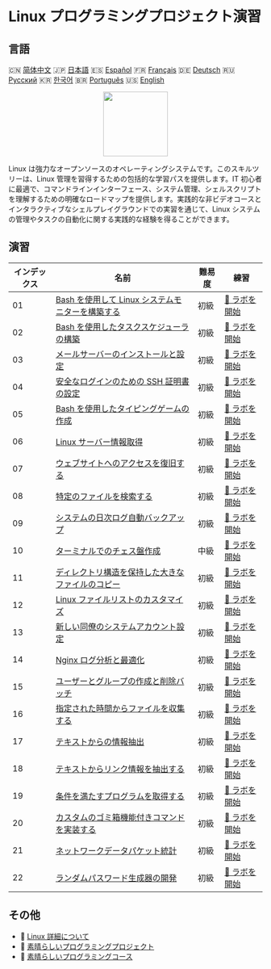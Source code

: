 # Linux プログラミングプロジェクト演習

## 言語

🇨🇳 [简体中文](README_zh.md) 🇯🇵 [日本語](README_ja.md) 🇪🇸 [Español](README_es.md) 🇫🇷 [Français](README_fr.md) 🇩🇪 [Deutsch](README_de.md) 🇷🇺 [Русский](README_ru.md) 🇰🇷 [한국어](README_ko.md) 🇧🇷 [Português](README_pt.md) 🇺🇸 [English](README.md) 

<div align="center">
<img width="128px" src="https://file.labex.io/path/k5LXo5b82pJm.png">
</div>

Linux は強力なオープンソースのオペレーティングシステムです。このスキルツリーは、Linux 管理を習得するための包括的な学習パスを提供します。IT 初心者に最適で、コマンドラインインターフェース、システム管理、シェルスクリプトを理解するための明確なロードマップを提供します。実践的な非ビデオコースとインタラクティブなシェルプレイグラウンドでの実習を通じて、Linux システムの管理やタスクの自動化に関する実践的な経験を得ることができます。

## 演習

|   インデックス | 名前                                                                                                                            | 難易度   | 練習                                                                                                |
|----------------|---------------------------------------------------------------------------------------------------------------------------------|----------|-----------------------------------------------------------------------------------------------------|
|             01 | [Bash を使用して Linux システムモニターを構築する](https://labex.io/ja/courses/project-build-a-linux-system-monitor-using-bash) | 初級     | [🚀 ラボを開始](https://labex.io/ja/courses/project-build-a-linux-system-monitor-using-bash)        |
|             02 | [Bash を使用したタスクスケジューラの構築](https://labex.io/ja/courses/project-build-a-task-scheduler-using-bash)                | 初級     | [🚀 ラボを開始](https://labex.io/ja/courses/project-build-a-task-scheduler-using-bash)              |
|             03 | [メールサーバーのインストールと設定](https://labex.io/ja/courses/project-installing-and-configuring-a-mail-server)              | 初級     | [🚀 ラボを開始](https://labex.io/ja/courses/project-installing-and-configuring-a-mail-server)       |
|             04 | [安全なログインのための SSH 証明書の設定](https://labex.io/ja/courses/project-certificate-configuration)                        | 初級     | [🚀 ラボを開始](https://labex.io/ja/courses/project-certificate-configuration)                      |
|             05 | [Bash を使用したタイピングゲームの作成](https://labex.io/ja/courses/project-creating-a-typing-game-using-bash)                  | 初級     | [🚀 ラボを開始](https://labex.io/ja/courses/project-creating-a-typing-game-using-bash)              |
|             06 | [Linux サーバー情報取得](https://labex.io/ja/courses/project-get-system-information)                                            | 初級     | [🚀 ラボを開始](https://labex.io/ja/courses/project-get-system-information)                         |
|             07 | [ウェブサイトへのアクセスを復旧する](https://labex.io/ja/courses/project-restore-access-to-website)                             | 初級     | [🚀 ラボを開始](https://labex.io/ja/courses/project-restore-access-to-website)                      |
|             08 | [特定のファイルを検索する](https://labex.io/ja/courses/project-searching-for-specific-files)                                    | 初級     | [🚀 ラボを開始](https://labex.io/ja/courses/project-searching-for-specific-files)                   |
|             09 | [システムの日次ログ自動バックアップ](https://labex.io/ja/courses/project-log-backup)                                            | 初級     | [🚀 ラボを開始](https://labex.io/ja/courses/project-log-backup)                                     |
|             10 | [ターミナルでのチェス盤作成](https://labex.io/ja/courses/project-chess-board-in-terminal)                                       | 中級     | [🚀 ラボを開始](https://labex.io/ja/courses/project-chess-board-in-terminal)                        |
|             11 | [ディレクトリ構造を保持した大きなファイルのコピー](https://labex.io/ja/courses/project-copy-specified-files)                    | 初級     | [🚀 ラボを開始](https://labex.io/ja/courses/project-copy-specified-files)                           |
|             12 | [Linux ファイルリストのカスタマイズ](https://labex.io/ja/courses/project-directory-size)                                        | 初級     | [🚀 ラボを開始](https://labex.io/ja/courses/project-directory-size)                                 |
|             13 | [新しい同僚のシステムアカウント設定](https://labex.io/ja/courses/project-new-colleague-system-account-setup)                    | 初級     | [🚀 ラボを開始](https://labex.io/ja/courses/project-new-colleague-system-account-setup)             |
|             14 | [Nginx ログ分析と最適化](https://labex.io/ja/courses/project-log-analysis)                                                      | 初級     | [🚀 ラボを開始](https://labex.io/ja/courses/project-log-analysis)                                   |
|             15 | [ユーザーとグループの作成と削除バッチ](https://labex.io/ja/courses/project-bulk-creation-and-deletion-of-users-and-groups)      | 初級     | [🚀 ラボを開始](https://labex.io/ja/courses/project-bulk-creation-and-deletion-of-users-and-groups) |
|             16 | [指定された時間からファイルを収集する](https://labex.io/ja/courses/project-collect-files-from-specified-time)                   | 初級     | [🚀 ラボを開始](https://labex.io/ja/courses/project-collect-files-from-specified-time)              |
|             17 | [テキストからの情報抽出](https://labex.io/ja/courses/project-extracting-information-from-text)                                  | 初級     | [🚀 ラボを開始](https://labex.io/ja/courses/project-extracting-information-from-text)               |
|             18 | [テキストからリンク情報を抽出する](https://labex.io/ja/courses/project-extracting-link-information-from-text)                   | 初級     | [🚀 ラボを開始](https://labex.io/ja/courses/project-extracting-link-information-from-text)          |
|             19 | [条件を満たすプログラムを取得する](https://labex.io/ja/courses/project-get-program-that-satisfies-the-condition)                | 初級     | [🚀 ラボを開始](https://labex.io/ja/courses/project-get-program-that-satisfies-the-condition)       |
|             20 | [カスタムのゴミ箱機能付きコマンドを実装する](https://labex.io/ja/courses/project-avoid-accidental-deletion)                     | 初級     | [🚀 ラボを開始](https://labex.io/ja/courses/project-avoid-accidental-deletion)                      |
|             21 | [ネットワークデータパケット統計](https://labex.io/ja/courses/project-network-data-packet-statistics)                            | 初級     | [🚀 ラボを開始](https://labex.io/ja/courses/project-network-data-packet-statistics)                 |
|             22 | [ランダムパスワード生成器の開発](https://labex.io/ja/courses/project-password-generator)                                        | 初級     | [🚀 ラボを開始](https://labex.io/ja/courses/project-password-generator)                             |

## その他

- 🔗 [Linux 詳細について](https://labex.io/ja/skilltrees/linux)
- 🔗 [素晴らしいプログラミングプロジェクト](https://github.com/labex-labs/awesome-programming-projects)
- 🔗 [素晴らしいプログラミングコース](https://github.com/labex-labs/awesome-programming-courses)

